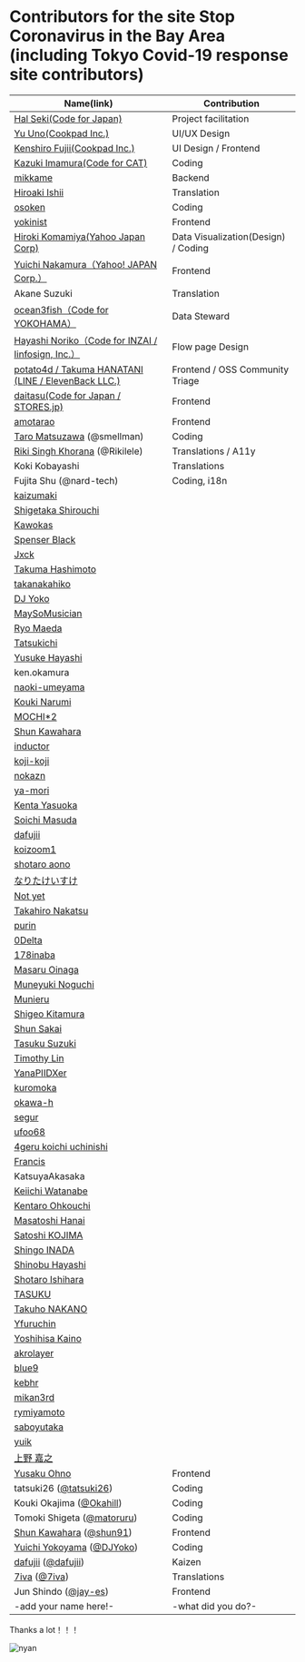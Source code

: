 Contributors for the site Stop Coronavirus in the Bay Area (including Tokyo Covid-19 response site contributors)
============================================

| Name(link) | Contribution |
| --- | --- |
| [Hal Seki(Code for Japan)](https://github.com/halsk) | Project facilitation |
| [Yu Uno(Cookpad Inc.)](https://twitter.com/saladdays) | UI/UX Design |
| [Kenshiro Fujii(Cookpad Inc.)](https://twitter.com/kenshir0f) | UI Design / Frontend |
| [Kazuki Imamura(Code for CAT)](https://code4cat.org/) | Coding |
| [mikkame](https://github.com/mikkame) | Backend |
| [Hiroaki Ishii](https://twitter.com/hiroishi0422) | Translation |
| [osoken](https://github.com/osoken) | Coding |
| [yokinist](https://github.com/yokinist) | Frontend |
| [Hiroki Komamiya(Yahoo Japan Corp)](https://github.com/hkomamiy) | Data Visualization(Design) / Coding |
| [Yuichi Nakamura（Yahoo! JAPAN Corp.）](https://twitter.com/sonatax) | Frontend |
| Akane Suzuki | Translation |
| [ocean3fish（Code for YOKOHAMA）](https://twitter.com/Shishamous) | Data Steward |
| [Hayashi Noriko（Code for INZAI / Iinfosign, Inc.）](https://twitter.com/forestgtree) | Flow page Design |
| [potato4d / Takuma HANATANI (LINE / ElevenBack LLC.)](https://twitter.com/potato4d) | Frontend / OSS Community Triage |
| [daitasu(Code for Japan / STORES.jp)](https://twitter.com/daitasu) | Frontend |
| [amotarao](https://github.com/amotarao) | Frontend |
| [Taro Matsuzawa](https://twitter.com/smellman) (@smellman) | Coding |
| [Riki Singh Khorana](https://www.linkedin.com/in/rikilele/) (@Rikilele) | Translations / A11y |
| Koki Kobayashi | Translations |
| Fujita Shu (@nard-tech) | Coding, i18n |
| [kaizumaki](https://github.com/kaizumaki) ||
| [Shigetaka Shirouchi](https://github.com/shgtkshruch) ||
| [Kawokas](https://github.com/kawoka) ||
| [Spenser Black](https://github.com/spenserblack) ||
| [Jxck](https://github.com/Jxck) ||
| [Takuma Hashimoto](https://github.com/af12066) ||
| [takanakahiko](https://github.com/takanakahiko) ||
| [DJ Yoko](https://github.com/DJYoko) ||
| [MaySoMusician](https://github.com/MaySoMusician) ||
| [Ryo Maeda](https://github.com/epaew) ||
| [Tatsukichi](https://github.com/tatsuki26) ||
| [Yusuke Hayashi](https://github.com/yhay81) ||
| ken.okamura ||
| [naoki-umeyama](https://github.com/naoki-umeyama) ||
| [Kouki Narumi](https://github.com/sunecosuri) ||
| [MOCHI*2](https://github.com/fussy113) ||
| [Shun Kawahara](https://github.com/shun91) ||
| [inductor](https://github.com/inductor) ||
| [koji-koji](https://github.com/koji-koji) ||
| [nokazn](https://github.com/nokazn) ||
| [ya-mori](https://github.com/ya-mori) ||
| [Kenta Yasuoka](https://github.com/rozeo) ||
| [Soichi Masuda](https://github.com/masuP9) ||
| [dafujii](https://github.com/dafujii) ||
| [koizoom1](https://github.com/koizoom1) ||
| [shotaro aono](https://github.com/shotaro) ||
| [なりたけいすけ](https://github.com/narikei) ||
| [Not yet](https://github.com/madana-1) ||
| [Takahiro Nakatsu](https://github.com/tknakatsu) ||
| [purin](https://github.com/puriso) ||
| [0Delta](https://github.com/0Delta) ||
| [178inaba](https://github.com/178inaba) ||
| [Masaru Oinaga](https://github.com/Scstechr) ||
| [Muneyuki Noguchi](https://github.com/mnogu) ||
| [Munieru](https://github.com/munierujp) ||
| [Shigeo Kitamura](https://github.com/shigeokitamura) ||
| [Shun Sakai](https://github.com/sorairolake) ||
| [Tasuku Suzuki](https://github.com/task-jp) ||
| [Timothy Lin](https://github.com/timothylin) ||
| [YanaPIIDXer](https://github.com/YanaPIIDXer) ||
| [kuromoka](https://github.com/kuromoka) ||
| [okawa-h](https://github.com/okawa-h) ||
| [segur](https://github.com/segurvita) ||
| [ufoo68](https://github.com/ufoo68) ||
| [4geru koichi uchinishi ](https://github.com/4geru) ||
| [Francis](https://github.com/francisfuzz) ||
| KatsuyaAkasaka ||
| [Keiichi Watanabe](https://github.com/keiichiw) ||
| [Kentaro Ohkouchi](https://github.com/nanasess) ||
| [Masatoshi Hanai](https://github.com/hanahana0201) ||
| [Satoshi KOJIMA](https://github.com/skoji) ||
| [Shingo INADA](https://github.com/inada-s) ||
| [Shinobu Hayashi](https://github.com/Shinyaigeek) ||
| [Shotaro Ishihara](https://github.com/upura) ||
| [TASUKU](https://github.com/task-k0414) ||
| [Takuho NAKANO](https://github.com/takotakot) ||
| [Yfuruchin](https://github.com/Yfuruchin) ||
| [Yoshihisa Kaino](https://github.com/yoshi1125hisa) ||
| [akrolayer](https://github.com/akrolayer) ||
| [blue9](https://github.com/cyblue9) ||
| [kebhr](https://github.com/kebhr) ||
| [mikan3rd](https://github.com/mikan3rd) ||
| [rymiyamoto](https://github.com/rymiyamoto) ||
| [saboyutaka](https://github.com/saboyutaka) ||
| [yuik](https://github.com/yu1k) ||
| [上野 嘉之](https://github.com/44u) ||
|[Yusaku Ohno](https://twitter.com/YusakuHip)| Frontend |
| tatsuki26 ([@tatsuki26](https://github.com/tatsuki26)) | Coding |
| Kouki Okajima ([@Okahill](https://github.com/Okahill)) | Coding |
| Tomoki Shigeta ([@matoruru](https://github.com/matoruru)) | Coding |
| [Shun Kawahara](https://twitter.com/kojo_73) ([@shun91](https://github.com/shun91)) | Frontend |
| [Yuichi Yokoyama](https://twitter.com/dj_yoko) ([@DJYoko](https://github.com/DJYoko)) | Coding |
| [dafujii](https://twitter.com/dafujii_k) ([@dafujii](https://github.com/dafujii)) | Kaizen |
| [7iva](https://twitter.com/_7iva) ([@7iva](https://github.com/7iva)) | Translations |
| Jun Shindo ([@jay-es](https://github.com/jay-es)) | Frontend |
| -add your name here!- | -what did you do?- |

Thanks a lot！！！

![nyan](https://i.gyazo.com/f04e7468ea6e4bb6e87f6817fea980f9.gif)
